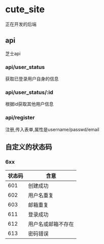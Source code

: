 # cute_site

正在开发的后端

## api

芝士api

### api/user_status

获取已登录用户自身的信息

### api/user_status/:id

根据id获取其他用户信息

### api/register

注册,传入表单,属性是username/passwd/email

## 自定义的状态码

### 6xx

|状态码|含意|
|---|---|
|601|创建成功|
|602|用户名重复|
|603|邮箱重复|
|611|登录成功|
|612|用户名或邮箱不存在|
|613|密码错误|

